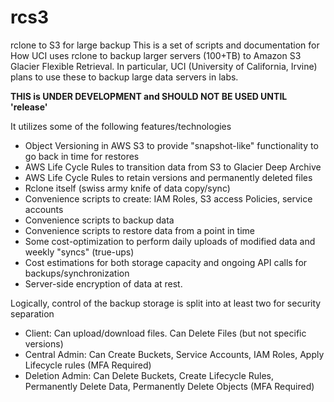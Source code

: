 # rcs3
rclone to S3 for large backup
This is a set of scripts and documentation for How UCI uses rclone to backup larger servers (100+TB) to Amazon S3 Glacier Flexible Retrieval. In particular,
UCI (University of California, Irvine) plans to use these to backup large data servers in labs.

**THIS is UNDER DEVELOPMENT and SHOULD NOT BE USED UNTIL 'release'**

It utilizes some of the following features/technologies

* Object Versioning in AWS S3 to provide "snapshot-like" functionality to go back in time for restores
* AWS Life Cycle Rules to transition data from S3 to Glacier Deep Archive
* AWS Life Cycle Rules to retain versions and permanently deleted files
* Rclone itself (swiss army knife of data copy/sync)
* Convenience scripts to create: IAM Roles, S3 access Policies, service accounts
* Convenience scripts to backup data
* Convenience scripts to restore data from a point in time
* Some cost-optimization to perform daily uploads of modified data and weekly "syncs" (true-ups)
* Cost estimations for both storage capacity and ongoing API calls for backups/synchronization
* Server-side encryption of data at rest.

Logically, control of the backup storage is split into at least two for security separation

* Client: Can upload/download files. Can Delete Files (but not specific versions)
* Central Admin: Can Create Buckets, Service Accounts, IAM Roles, Apply Lifecycle rules (MFA Required)
* Deletion Admin: Can Delete Buckets, Create Lifecycle Rules, Permanently Delete Data, Permanently Delete Objects (MFA Required)


